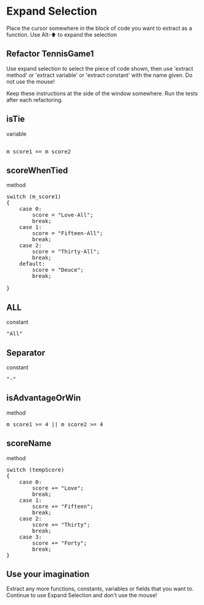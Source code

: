 # Expand Selection

Place the cursor somewhere in the block of code you want to extract as a function. Use Alt-⬆ to expand the selection

## Refactor TennisGame1
Use expand selection to select the piece of code shown, then use 'extract method' or 'extract variable' or 'extract constant' with the name given. Do not use the mouse!

Keep these instructions at the side of the window somewhere. Run the tests after each refactoring.

## isTie
variable
<pre> 
m_score1 == m_score2 
</pre>


## scoreWhenTied
method
<pre>
switch (m_score1)
{
    case 0:
        score = "Love-All";
        break;
    case 1:
        score = "Fifteen-All";
        break;
    case 2:
        score = "Thirty-All";
        break;
    default:
        score = "Deuce";
        break;

}
</pre>

## ALL 
constant
<pre>
"All"
</pre>

## Separator
constant
<pre>
"-"
</pre>

## isAdvantageOrWin
method
<pre>
m_score1 >= 4 || m_score2 >= 4
</pre>

## scoreName
method
<pre>
switch (tempScore)
{
    case 0:
        score += "Love";
        break;
    case 1:
        score += "Fifteen";
        break;
    case 2:
        score += "Thirty";
        break;
    case 3:
        score += "Forty";
        break;
}
</pre>

## Use your imagination
Extract any more functions, constants, variables or fields that you want to. Continue to use Expand Selection and don't use the mouse!